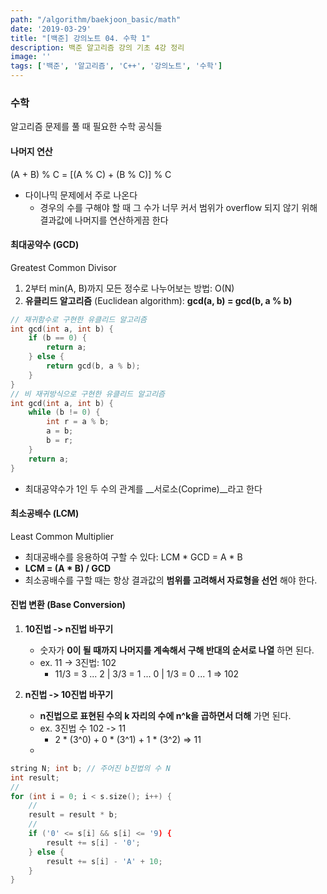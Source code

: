 ```yaml
---
path: "/algorithm/baekjoon_basic/math"
date: '2019-03-29'
title: "[백준] 강의노트 04. 수학 1"
description: 백준 알고리즘 강의 기초 4강 정리
image: ''
tags: ['백준', '알고리즘', 'C++', '강의노트', '수학']
---
```


### 수학
알고리즘 문제를 풀 때 필요한 수학 공식들

#### 나머지 연산
(A + B) % C = [(A % C) + (B % C)] % C
- 다이나믹 문제에서 주로 나온다
    - 경우의 수를 구해야 할 때 그 수가 너무 커서 범위가 overflow 되지 않기 위해 결과값에 나머지를 연산하게끔 한다

#### 최대공약수 (GCD)
Greatest Common Divisor
1. 2부터 min(A, B)까지 모든 정수로 나누어보는 방법: O(N)
2. __유클리드 알고리즘__ (Euclidean algorithm): __gcd(a, b) = gcd(b, a % b)__
```cpp
// 재귀함수로 구현한 유클리드 알고리즘
int gcd(int a, int b) {
    if (b == 0) {
        return a;
    } else {
        return gcd(b, a % b);
    }
}
// 비 재귀방식으로 구현한 유클리드 알고리즘
int gcd(int a, int b) {
    while (b != 0) {
        int r = a % b;
        a = b;
        b = r;
    }
    return a;
}
```
- 최대공약수가 1인 두 수의 관계를 __서로소(Coprime)__라고 한다

#### 최소공배수 (LCM)
Least Common Multiplier
- 최대공배수를 응용하여 구할 수 있다: LCM * GCD = A * B
- __LCM = (A * B) / GCD__
- 최소공배수를 구할 때는 항상 결과값의 __범위를 고려해서 자료형을 선언__ 해야 한다.

#### 진법 변환 (Base Conversion)
1. __10진법 -> n진법 바꾸기__
    - 숫자가 __0이 될 때까지 나머지를 계속해서 구해 반대의 순서로 나열__ 하면 된다.
    - ex. 11 -> 3진법: 102
        - 11/3 = 3 ... 2 | 3/3 = 1 ... 0 | 1/3 = 0 ... 1 => 102

2. __n진법 -> 10진법 바꾸기__
    - __n진법으로 표현된 수의 k 자리의 수에 n^k을 곱하면서 더해__ 가면 된다.
    - ex. 3진법 수 102 -> 11
        - 2 * (3^0) + 0 * (3^1) + 1 * (3^2) => 11
    - 
```cpp
string N; int b; // 주어진 b진법의 수 N
int result;
// 
for (int i = 0; i < s.size(); i++) {
    // 
    result = result * b;
    // 
    if ('0' <= s[i] && s[i] <= '9) {
        result += s[i] - '0';
    } else {
        result += s[i] - 'A' + 10;
    }
}
```

####